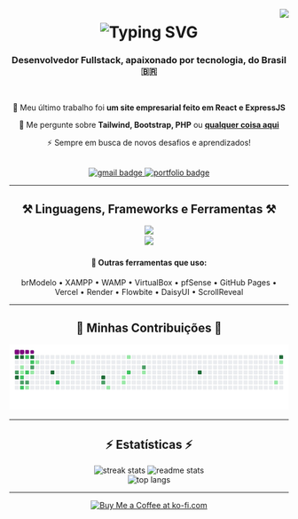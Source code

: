 <img align="right" src="https://visitor-badge.laobi.icu/badge?page_id=fakersl.fakersl" /> <h1 align="center"> <img src="https://readme-typing-svg.herokuapp.com/?font=Righteous&size=35&center=true&vCenter=true&width=500&height=70&duration=4000&lines=Olá!+👋;+Eu+sou+Gustavo!;" alt="Typing SVG" /> </h1> <h3 align="center">Desenvolvedor Fullstack, apaixonado por tecnologia, do Brasil 🇧🇷</h3> <br/> <div align="center"> <p>🔭 Meu último trabalho foi <b>um site empresarial feito em React e ExpressJS</b></p> <p>💬 Me pergunte sobre <b>Tailwind, Bootstrap, PHP</b> ou <a href="https://github.com/fakersl/fakersl/issues"><b>qualquer coisa aqui</b></a></p> <p>⚡ Sempre em busca de novos desafios e aprendizados!</p> </div> <br/> <div align="center"> <a href="mailto:zgustovo13365@gmail.com"> <img src="https://img.shields.io/badge/Gmail-333333?style=for-the-badge&logo=gmail&logoColor=red" alt="gmail badge" /> </a> <a href="#" target="_blank"> <img src="https://img.shields.io/badge/Portfolio-FF5722?style=for-the-badge&logo=todoist&logoColor=white" alt="portfolio badge" /> </a> </div> <hr/> <h2 align="center">⚒️ Linguagens, Frameworks e Ferramentas ⚒️</h2> <p align="center"> <img src="https://skillicons.dev/icons?i=html,css,js,php,tailwind,bootstrap,git,vscode,github,figma,ps" /> <br/> <img src="https://skillicons.dev/icons?i=java,cs,cpp,c,powershell,postgres,mysql,sqlite,npm,linux,ai,ae" /> </p> <h4 align="center">🧰 Outras ferramentas que uso:</h4> <p align="center"> brModelo • XAMPP • WAMP • VirtualBox • pfSense • GitHub Pages • Vercel • Render • Flowbite • DaisyUI • ScrollReveal </p> <hr/> <h2 align="center">🐍 Minhas Contribuições 🐍</h2> <div align="center"> <img src="https://raw.githubusercontent.com/fakersl/fakersl/output/github-contribution-grid-snake.gif" alt="snake gif" /> </div> <hr/> <h2 align="center">⚡ Estatísticas ⚡</h2> <div align="center"> <img width="390" src="https://github-readme-streak-stats.herokuapp.com/?user=fakersl&count_private=true&theme=react&border_radius=10" alt="streak stats"/> <img width="390" src="https://github-readme-stats.vercel.app/api?username=fakersl&count_private=true&show_icons=true&theme=react&rank_icon=github&border_radius=10" alt="readme stats" /> <br/> <img width="325" src="https://github-readme-stats.vercel.app/api/top-langs/?username=fakersl&langs_count=8&layout=compact&theme=react&border_radius=10&size_weight=0.5&count_weight=0.5&exclude_repo=github-readme-stats" alt="top langs" /> </div> <hr/> <div align="center"> <a href="#" target="_blank"> <img height="64" style="border:0px;height:64px;" src="https://storage.ko-fi.com/cdn/kofi1.png?v=3" alt="Buy Me a Coffee at ko-fi.com" /> </a> </div>
